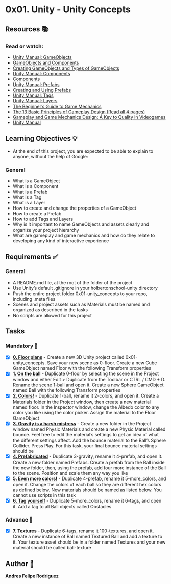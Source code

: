 # 0x01. Unity - Unity Concepts
## Resources :books:
### Read or watch:

* [Unity Manual: GameObjects]()
* [GameObjects and Components]()
* [Creating GameObjects and Types of GameObjects]()
* [Unity Manual: Components]()
* [Components]()
* [Unity Manual: Prefabs]()
* [Creating and Using Prefabs]()
* [Unity Manual: Tags]()
* [Unity Manual: Layers]()
* [The Beginner’s Guide to Game Mechanics]()
* [The 13 Basic Principles of Gameplay Design (Read all 4 pages)]()
* [Gameplay and Game Mechanics Design: A Key to Quality in Videogames]()
* [Unity Manual]()
## Learning Objectives :bulb:
* At the end of this project, you are expected to be able to explain to anyone, without the help of Google:

### General
* What is a GameObject
* What is a Component
* What is a Prefab
* What is a Tag
* What is a Layer
* How to create and change the properties of a GameObject
* How to create a Prefab
* How to add Tags and Layers
* Why is it important to name GameObjects and assets clearly and organize your project hierarchy
* What are gameplay and game mechanics and how do they relate to developing any kind of interactive experience
## Requirements :white_check_mark:
### General
* A README.md file, at the root of the folder of the project
* Use Unity’s default .gitignore in your holbertonschool-unity directory
* Push the entire project folder 0x01-unity_concepts to your repo, including .meta files
* Scenes and project assets such as Materials must be named and organized as described in the tasks
* No scripts are allowed for this project
## Tasks
### Mandatory :page_with_curl:
- [x] **[0. Floor plans](./0x01-unity_concepts/Assets/0-floor.unity)** - Create a new 3D Unity project called 0x01-unity_concepts. Save your new scene as 0-floor. Create a new Cube GameObject named Floor with the following Transform properties
- [x] **[1. On the ball](./0x01-unity_concepts/Assets/1-ball.unity)** - Duplicate 0-floor by selecting the scene in the Project window and either Edit > Duplicate from the Toolbar or CTRL / CMD + D. Rename the scene 1-ball and open it. Create a new Sphere GameObject named Ball with the following Transform properties
- [x] **[2. Colors!](./0x01-unity_concepts/Assets/2-colors.unity)** - Duplicate 1-ball, rename it 2-colors, and open it. Create a Materials folder in the Project window, then create a new material named floor. In the Inspector window, change the Albedo color to any color you like using the color picker. Assign the material to the Floor GameObject
- [x] **[3. Gravity is a harsh mistress](./0x01-unity_concepts/Assets/3-gravity.unity)** - Create a new folder in the Project window named Physic Materials and create a new Physic Material called bounce. Feel free to edit the material’s settings to get an idea of what the different settings affect. Add the bounce material to the Ball’s Sphere Collider. Press Play. For this task, your final bounce material settings should be
- [x] **[4. Prefabricated](./0x01-unity_concepts/Assets/4-prefab.unity)** - Duplicate 3-gravity, rename it 4-prefab, and open it. Create a new folder named Prefabs. Create a prefab from the Ball inside the new folder, then, using the prefab, add four more instance of the Ball to the scene. Position and scale them any way you like
- [x] **[5. Even more colors!](./0x01-unity_concepts/Assets/5-more_colors.unity)** - Duplicate 4-prefab, rename it 5-more_colors, and open it. Change the colors of each ball so they are different hex colors as defined below. New materials should be named as listed below. You cannot use scripts in this task
- [x] **[6. Tag yourself](./0x01-unity_concepts/Assets/6-tags.unity)** - Duplicate 5-more_colors, rename it 6-tags, and open it. Add a tag to all Ball objects called Obstacles
### Advance :muscle:
- [x] **[7. Textures](./0x01-unity_concepts/Assets/100-textures.unity)** - Duplicate 6-tags, rename it 100-textures, and open it. Create a new instance of Ball named Textured Ball and add a texture to it. Your texture asset should be in a folder named Textures and your new material should be called ball-texture
## Author :pencil:
**Andres Felipe Rodriguez**